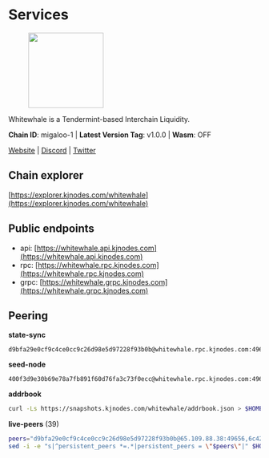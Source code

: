 # Services

<figure><img src="https://raw.githubusercontent.com/kj89/testnet_manuals/main/pingpub/logos/whitewhale.png" width="150" alt=""><figcaption></figcaption></figure>

Whitewhale is a Tendermint-based Interchain Liquidity.

**Chain ID**: migaloo-1 | **Latest Version Tag**: v1.0.0 | **Wasm**: OFF

[Website](https://whitewhale.money) | [Discord](https://discord.gg/AyvcgD4jy3) | [Twitter](https://twitter.com/WhiteWhaleDefi)




## Chain explorer
[https://explorer.kjnodes.com/whitewhale](https://explorer.kjnodes.com/whitewhale)

## Public endpoints

* api: [https://whitewhale.api.kjnodes.com](https://whitewhale.api.kjnodes.com)
* rpc: [https://whitewhale.rpc.kjnodes.com](https://whitewhale.rpc.kjnodes.com)
* grpc: [https://whitewhale.grpc.kjnodes.com](https://whitewhale.grpc.kjnodes.com)

## Peering

**state-sync**

```text
d9bfa29e0cf9c4ce0cc9c26d98e5d97228f93b0b@whitewhale.rpc.kjnodes.com:49656
```

**seed-node**

```text
400f3d9e30b69e78a7fb891f60d76fa3c73f0ecc@whitewhale.rpc.kjnodes.com:49659
```

**addrbook**
```bash
curl -Ls https://snapshots.kjnodes.com/whitewhale/addrbook.json > $HOME/.migalood/config/addrbook.json
```

**live-peers** (39)
```bash
peers="d9bfa29e0cf9c4ce0cc9c26d98e5d97228f93b0b@65.109.88.38:49656,6c42aacf3939d503bad695d86108d214680e04a8@144.76.175.189:20756,e39876398a43c0f9b93b5a82d8e38fa57c0373b5@65.109.89.19:20756,d8aa44568130ec24f953ce12708cb3ea72763cf5@88.208.241.28:26656,fe04ff9a13d8f0b23463e832f75eb5c845bd375e@213.239.214.73:7095,dfe5f91f824880e19d47475546d9874e0f2cea8c@5.79.74.229:8095,0c38efdc028867765e68f02979958468384ad087@51.89.155.2:23656,d20e91b12956469860da37a8e538305dad8d23d4@185.119.118.110:4000,4236750928a4dcb742e50e30e500ebc9ee39f240@35.223.246.103:26656,6801b2f80cdb6a02fbc7e23e1e1d393788e37e84@64.5.123.231:26656,2b9c4fd6be5b779417bc5bd392bdefc81a08720a@35.90.134.158:33656,81eefc4de6acec31ccdd519d53270be024e4fe68@51.210.223.186:7095,8ab347211b90560a0dca64ef0e4eef29012f2f67@65.109.71.119:26656,f4cada0792353a16093ea9ecb872cb5962ce01ce@65.109.71.210:26656,ccaccdf6bafcb57197d86a1420a289cd39fe0ae9@85.10.200.231:8095,41caa4106f68977e3a5123e56f57934a2d34a1c1@95.214.53.5:27096,554eb4a15e05af8317c3f98d6efd51d1ace1bc9c@146.59.85.223:20756,4f992b38332785ad794d52d936dc24792e719c9e@209.97.143.128:26656,1d3809b25bbe6a29bc2415df77c9fc82e46fd384@18.117.74.187:26656,ba6f2c1a1174fbc19e1fff75922f56c779d788d8@38.146.3.131:20756,5429bc670b77cd9c61481912ea194bea8aa6d0cd@51.81.155.189:20756,59c74642d0ec4d012dd7bd0a7e5af1eadf2061b2@65.109.30.183:26656,f7dede5bd05eb9615c8c6fa273e25bd4f10f56b8@65.108.109.240:3000,462a37ca052c4d058e505959393574045dce9489@116.202.36.240:20756,3b3428d679faa1bd498b3554ca798de3a0d802c6@162.19.89.8:20756,e91f650bb3d5b66762093150718af358c6355cc5@15.235.10.35:36656,d23d14793da108b107ac809f5643d5bbbbbcb6a5@65.108.75.107:46656,0326c9ee117587b7ebe3b26b00820642a8cf48ff@65.108.238.102:20756,4da079a17063c84724965a5367bbf8a52528dd67@65.108.128.139:2060,6870906f86e474d88d077c7c55af36debe49da04@178.162.165.194:7095,1efa54b5e318fad742f060d3938a963333bd8ae9@142.93.189.65:26656,0f1d4faac06ce19b964a7e5db063b328e58fdc6f@65.108.141.109:46656,23bbd46ad447ca81e78967892b4977ba4564f2d7@45.87.153.138:27656,9cb7ba30c7eb7e9b516b90e09ca0f53250927440@146.59.52.135:8095,aba0c3f98fb5bef1a0d991b8e2b8bba24f9908b6@65.108.111.236:55736,175ca82ab5b282549d68d79ff2c3703d26bcacef@141.94.109.71:20757,32eed8c4079201b143d92860c9146b1d9e126aa2@168.119.89.8:26656,347e6fa3c974e91aee92da5793486ba3f1bae67d@23.88.112.67:26656,80be85c4980deccaa2fbd710029f0eb660dadf9a@51.81.16.186:26656"
sed -i -e "s|^persistent_peers *=.*|persistent_peers = \"$peers\"|" $HOME/.migalood/config/config.toml
```
